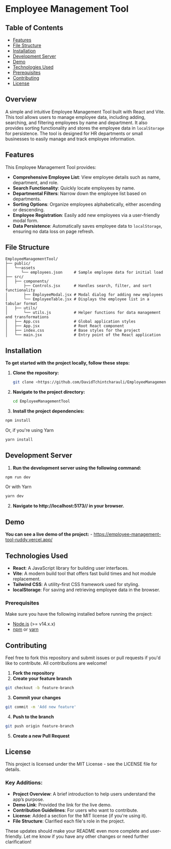 # Employee Management Tool
## Table of Contents
- [Features](#features)
- [File Structure](#file-structure)
- [Installation](#installation)
- [Development Server](#development-server)
- [Demo](#demo)
- [Technologies Used](#technologies-used)
- [Prerequisites](#prerequisites)
- [Contributing](#contributing)
- [License](#license)

## Overview
A simple and intuitive Employee Management Tool built with React and Vite. This tool allows users to manage employee data, including adding, searching, and filtering employees by name and department. It also provides sorting functionality and stores the employee data in `localStorage` for persistence. The tool is designed for HR departments or small businesses to easily manage and track employee information.

## Features
This Employee Management Tool provides:
- **Comprehensive Employee List**: View employee details such as name, department, and role.
- **Search Functionality**: Quickly locate employees by name.
- **Departmental Filters**: Narrow down the employee list based on departments.
- **Sorting Options**: Organize employees alphabetically, either ascending or descending.
- **Employee Registration**: Easily add new employees via a user-friendly modal form.
- **Data Persistence**: Automatically saves employee data to `localStorage`, ensuring no data loss on page refresh.


## File Structure

  ```plaintext
EmployeeManagementTool/
├── public/
│   └──assets
│      └── employees.json     # Sample employee data for initial load
├── src/
│   ├── components/
│       ├── Controls.jsx      # Handles search, filter, and sort functionality
│       ├── EmployeeModal.jsx # Modal dialog for adding new employees
│       └── EmployeeTable.jsx # Displays the employee list in a tabular format
│   ├── utils/
│       └── utils.js          # Helper functions for data management and transformations
│   ├── App.css               # Global application styles
│   ├── App.jsx               # Root React component
│   ├── index.css             # Base styles for the project
│   └── main.jsx              # Entry point of the React application
```
## Installation

**To get started with the project locally, follow these steps:**

1. **Clone the repository:**

    ```bash 
    git clone <https://github.com/DavidTchintcharauli/EmployeeManagementTool.git>
    ```

2. **Navigate to the project directory:**

    ```bash
    cd EmployeeManagementTool
    ```

3. **Install the project dependencies:**
  ```bash
  npm install
  ```
  Or, if you're using Yarn 
  ```bash
  yarn install
  ```

## Development Server
  1. **Run the development server using the following command:**
  
  ```bash
  npm run dev
  ```
  Or with Yarn
  ```bash
  yarn dev
  ```
  2. **Navigate to http://localhost:5173// in your browser.**

## Demo
  **You can see a live demo of the project:** 
    - <https://employee-management-tool-ruddy.vercel.app/>

## Technologies Used
- **React**: A JavaScript library for building user interfaces.
- **Vite**: A modern build tool that offers fast build times and hot module replacement.
- **Tailwind CSS**: A utility-first CSS framework used for styling.
- **localStorage**: For saving and retrieving employee data in the browser.

### Prerequisites

Make sure you have the following installed before running the project:
- [Node.js](https://nodejs.org/) (>= v14.x.x)
- [npm](https://www.npmjs.com/) or [yarn](https://yarnpkg.com/)

## Contributing
 Feel free to fork this repository and submit issues or pull requests if you'd like to contribute. All contributions are welcome! 
  1. **Fork the repository**
  2. **Create your feature branch**
  
  ```bash
  git checkout -b feature-branch
  ```
  3. **Commit your changes**
     
  ```bash
  git commit -m 'Add new feature'
  ```
  4. **Push to the branch**
     
  ```bash
  git push origin feature-branch
  ```
  5. **Create a new Pull Request**

## License

This project is licensed under the MIT License - see the LICENSE file for details.

### Key Additions:
- **Project Overview**: A brief introduction to help users understand the app’s purpose.
- **Demo Link**: Provided the link for the live demo.
- **Contribution Guidelines**: For users who want to contribute.
- **License**: Added a section for the MIT license (if you're using it).
- **File Structure**: Clarified each file's role in the project.

These updates should make your README even more complete and user-friendly. Let me know if you have any other changes or need further clarification!

